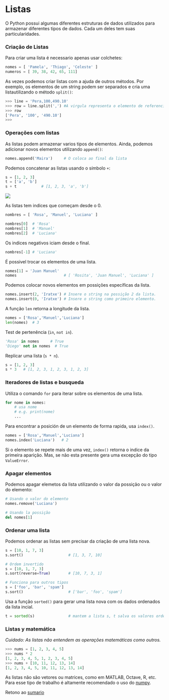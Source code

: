 # Listas

O Python possui algumas diferentes estruturas de dados utilizados para armazenar diferentes tipos de dados. Cada um deles tem suas particularidades. 

### Criação de Listas

Para criar uma lista é necessario apenas usar colchetes:

```python
nomes = [ 'Pamela', 'Thiago', 'Celeste' ]
numeros = [ 39, 38, 42, 65, 111]
```

As vezes podemos criar listas com a ajuda de outros métodos. Por exemplo, os elementos de um string podem ser separados e cria uma listautilizando o método `split()`:

```python
>>> line = 'Pera,100,490.10'
>>> row = line.split(',') #A virgula representa o elemento de referencia para separar o string
>>> row
['Pera', '100', '490.10']
>>>
```

### Operações com listas

As listas podem armazenar varios tipos de elementos. Ainda, podemos adicionar novos elementos utilizando `append()`:

```python
nomes.append('Maira')     # O coloca ao final da lista
```

Podemos concatenar as listas usando o símbolo `+`:

```python
s = [1, 2, 3]
t = ['a', 'b']
s + t           # [1, 2, 3, 'a', 'b']
```
![](/src_aulas/Notas/01_Introducao/lista_ordem.png)

As listas tem indices que começam desde o 0.

```python
nombres = [ 'Rosa', 'Manuel', 'Luciana' ]

nombres[0]  # 'Rosa'
nombres[1]  # 'Manuel'
nombres[2]  # 'Luciana'
```

Os indices negativos iciam desde o final.

```python
nombres[-1] # 'Luciana'
```

É possivel trocar os elementos de uma lista.

```python
nomes[1] = 'Juan Manuel'
nomes                     # [ 'Rosita', 'Juan Manuel', 'Luciana' ]
```

Podemos colocar novos elementos em possições específicas da lista.

```python
nomes.insert(2, 'Iratxe') # Insere o string na possição 2 da lista. 
nomes.insert(0, 'Iratxe') # Insere o string como primeiro elemento. 
```


A função `len` retorna a longitude da lista.

```python
nomes = ['Rosa','Manuel','Luciana']
len(nomes)  # 3
```

Test de pertenência (`in`, `not in`).

```python
'Rosa' in nomes     # True
'Diego' not in nomes  # True
```

Replicar uma lista (`s * n`).

```python
s = [1, 2, 3]
s * 3   # [1, 2, 3, 1, 2, 3, 1, 2, 3]
```

### Iteradores de listas e busqueda

Utiliza o comando `for` para iterar sobre os elementos de uma lista.

```python
for nome in nomes:
    # usa nome
    # e.g. print(nome)
    ...
```

Para encontrar a posición de un elemento de forma rapida, usa `index()`.

```python
nomes = ['Rosa','Manuel','Luciana']
nomes.index('Luciana')   # 2
```

Si o elemento se repete mais de uma vez, `index()` retorna o indice da primeira aparição. Mas, se não esta presente gera uma excepção do tipo `ValueError`.

### Apagar elementos

Podemos apagar elemetos da lista utilizando o valor da possição ou o valor do elemento:

```python
# Usando o valor do elemento
nomes.remove('Luciana')

# Usando la possição
del nomes[1]
```


### Ordenar uma lista

Podemos ordenar as listas sem precisar da criação de uma lista nova.

```python
s = [10, 1, 7, 3]
s.sort()                    # [1, 3, 7, 10]

# Ordem invertido
s = [10, 1, 7, 3]
s.sort(reverse=True)        # [10, 7, 3, 1]

# Funciona para outros tipos
s = ['foo', 'bar', 'spam']
s.sort()                    # ['bar', 'foo', 'spam']
```

Usa a função `sorted()` para gerar uma lista nova com os dados ordenados da lista incial.

```python
t = sorted(s)               # mantem a lista s, t salva os valores ordenados
```

### Listas y matemática

*Cuidado: As listas não entendem as operações matemáticas como outros.*

```python
>>> nums = [1, 2, 3, 4, 5]
>>> nums * 2
[1, 2, 3, 4, 5, 1, 2, 3, 4, 5]
>>> nums + [10, 11, 12, 13, 14]
[1, 2, 3, 4, 5, 10, 11, 12, 13, 14]
```

As listas não são vetores ou matrices, como em MATLAB, Octave, R, etc. Para esse tipo de trabalho é altamente recomendado o uso do [numpy](https://numpy.org).



Retono ao [sumario](/Notas/01_Introducao/00_Resumo.md)